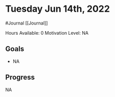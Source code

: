 # Tuesday Jun 14th, 2022
#Journal [[Journal]]

Hours Available: 0
Motivation Level: NA

## Goals
- NA

## Progress
NA